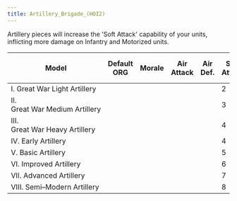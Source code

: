 ```yaml
---
title: Artillery_Brigade_(HOI2)
---
```


Artillery pieces will increase the 'Soft Attack' capability of your units, inflicting more damage on Infantry and Motorized units.

| Model                          | Default ORG | Morale | Air Attack | Air Def. | Soft Attack | Hard Attack | Tough-ness | Defens-iveness | Soft-ness |     | Cost | Build-time | Man-power | Max Speed | Supply Cons. | Fuel Cons. | Supp. | Transp. Weight | Upgrade Time Factor | Upgrade Cost Factor | Speed Cap Art | Speed Cap Eng | Speed Cap AT | Speed Cap AA |
| ------------------------------ | ----------- | ------ | ---------- | -------- | ----------- | ----------- | ---------- | -------------- | --------- | --- | ---- | ---------- | --------- | --------- | ------------ | ---------- | ----- | -------------- | ------------------- | ------------------- | ------------- | ------------- | ------------ | ------------ |
| I. Great War Light Artillery   |             |        |            |          | 2           | 1           |            | 2              |           |     | 5    | 45         | 2         | \-1       | 0.6          |            |       |                | 0.5                 | 1.0                 |               |               |              |              |
| II. Great War Medium Artillery |             |        |            |          | 3           | 1           |            | 2              |           |     | 5    | 60         | 2         | \-1       | 0.8          |            |       |                | 0.5                 | 1.0                 |               |               |              |              |
| III. Great War Heavy Artillery |             |        |            |          | 4           | 1           |            | 2              |           |     | 6    | 80         | 2         | \-2       | 1.1          |            |       |                | 0.5                 | 1.0                 |               |               |              |              |
| IV. Early Artillery            |             |        |            |          | 4           | 2           |            | 3              |           |     | 5    | 60         | 2         | \-1       | 1.0          |            |       |                | 0.5                 | 1.0                 |               |               |              |              |
| V. Basic Artillery             |             |        |            |          | 5           | 2           |            | 4              |           |     | 5    | 60         | 2         | \-1       | 1.1          |            |       |                | 0.5                 | 1.0                 |               |               |              |              |
| VI. Improved Artillery         |             |        |            |          | 6           | 2           |            | 4              |           |     | 6    | 60         | 2         | \-1       | 1.2          |            |       |                | 0.5                 | 1.0                 |               |               |              |              |
| VII. Advanced Artillery        |             |        |            |          | 7           | 2           |            | 5              |           |     | 7    | 60         | 2         | \-1       | 1.3          |            |       |                | 0.5                 | 1.0                 |               |               |              |              |
| VIII. Semi–Modern Artillery    |             |        |            |          | 8           | 3           |            | 5              |           |     | 7    | 60         | 2         | \-1       | 1.4          |            |       |                | 0.5                 | 1.0                 |               |               |              |              |
